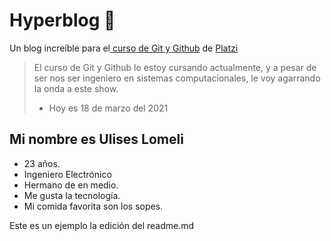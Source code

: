 # Hyperblog 💚
Un blog increíble para el[ curso de Git y Github](https://platzi.com/cursos/git-github/ " curso de Git y Github") de [Platzi](https://platzi.com/ "Platzi")
> El curso de Git y Github lo estoy cursando actualmente, y a pesar de ser nos ser ingeniero en sistemas computacionales, le voy agarrando la onda a este show.
> - Hoy es 18 de marzo del 2021

## Mi nombre es Ulises Lomeli
* 23 años.
* Ingeniero Electrónico
* Hermano de en medio.
* Me gusta la tecnología.
* Mi comida favorita son los sopes.

Este es un ejemplo la edición del readme.md